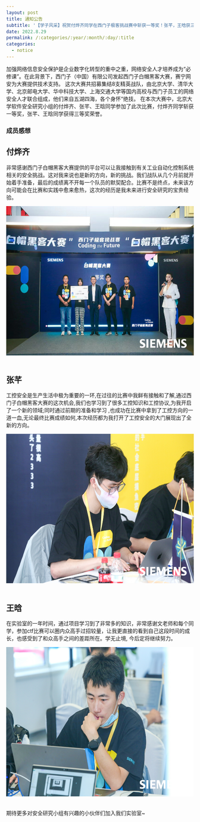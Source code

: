 ```yaml
---
layout: post
title: 通知公告
subtitle: '【学子风采】祝贺付烨齐同学在西门子极客挑战赛中斩获一等奖！张芊，王晗获三等奖荣誉！'
date: 2022.8.29
permalink: /:categories/:year/:month/:day/:title
categories:
  - notice
---
```


加强网络信息安全保护是企业数字化转型的重中之重，网络安全人才培养成为“必修课”。在此背景下，西门子（中国）有限公司发起西门子白帽黑客大赛，赛宁网安为大赛提供技术支持。
这次大赛共招募集结8支精英战队，由北京大学、清华大学、北京邮电大学、华中科技大学、上海交通大学等国内高校与西门子员工的网络安全人才联合组成，他们来自五湖四海，各个身怀“绝技。
在本次大赛中，北京大学软件安全研究小组的付烨齐、张芊、王晗同学参加了此次比赛，付烨齐同学斩获一等奖，张芊、王晗同学获得三等奖荣誉。


### 成员感想
## 付烨齐
非常感谢西门子白帽黑客大赛提供的平台可以让我接触到有关工业自动化控制系统相关的安全挑战。这对我来说也是新的方向，新的挑战。我们战队从几个月前就开始着手准备，最后的成绩离不开每一个队员的默契配合。比赛不是终点，未来该方向可能会在比赛和实践中愈来愈热，这次的经历是我未来进行安全研究的宝贵经验。
<div align=center>
<img src="https://github.com/desperate08/DevPos/raw/master/%E5%9B%BE%E7%89%87/fyq.jpg" width="600px" height="400px"/>
</div>
<br/>

## 张芊
工控安全是生产生活中极为重要的一环,在过往的比赛中我鲜有接触和了解,通过西门子白帽黑客大赛的这次机会,我们也学习到了很多工控知识和工控协议,为我开启了一个新的领域;同时通过前期的准备和学习 ,也成功在比赛中拿到了工控方向的一道一血,无论最终比赛成绩如何,本次经历都为我打开了工控安全的大门展现出了全新的方向。
<div align=center>
<img src="https://github.com/desperate08/DevPos/raw/master/%E5%9B%BE%E7%89%87/zq.jpg" width="600px" height="400px"/>
</div>
<br/>

## 王晗
在实验室的一年时间，通过项目学习到了非常多的知识，非常感谢文老师和每个同学，参加ctf比赛可以圈内众高手过招较量，让我更直接的看到自己这段时间的成长，也感受到了和众高手之间的差距所在。学无止境, 今后定将继续努力。
<div align=center>
<img src="https://github.com/desperate08/DevPos/raw/master/%E5%9B%BE%E7%89%87/wh.jpg" width="600px" height="400px"/>
</div>
<br/>

期待更多对安全研究小组有兴趣的小伙伴们加入我们实验室~
